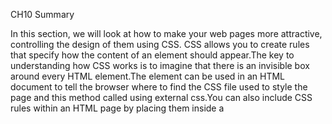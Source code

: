 CH10 Summary

In this section, we will look at how to make your web pages more attractive, controlling the design of them using CSS.
CSS allows you to create rules that specify how the content of an element should appear.The key to understanding how CSS
works is to imagine that there is an invisible box around every HTML element.The <link> element can be used in an HTML document
to tell the browser where to find the CSS file used to style the page and this method called using external css.You can 
also include CSS rules within an HTML page by placing them inside a <style> element, which usually sits inside the 
<head> element of the page and this is called using external css . why uSe externaL StyLe SheetS? the answer is that  When building 
a website there are several advantages to placing your CSS rules in a separate style sheet.

CSS treats each HTML element as if it appears inside  X its own box and uses rules to indicate how that element should look.
Rules are made up of selectors (that specify the  X elements the rule applies to) and declarations (that indicate what
these elements should look like).Different types of selectors allow you to target your  X rules at different elements.
Declarations are made up of two parts: the properties  X of the element that you want to change, and the values of 
those properties. For example, the font-family property sets the choice of font, and the value arial specifies Arial
as the preferred typeface.CSS rules usually appear in a separate document,  X although they may appear within an HTML page.


CH11 Summary








 
